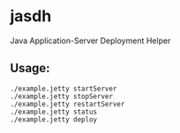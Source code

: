 jasdh
=====
Java Application-Server Deployment Helper

Usage:
------
```
./example.jetty startServer
./example.jetty stopServer
./example.jetty restartServer
./example.jetty status
./example.jetty deploy
```
